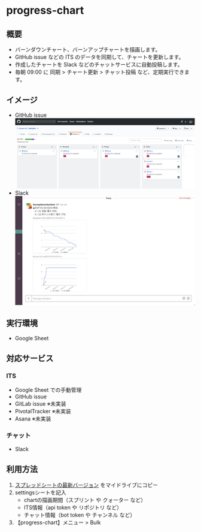 # progress-chart

## 概要

- バーンダウンチャート、バーンアップチャートを描画します。
- GitHub issue などの ITS のデータを同期して、チャートを更新します。
- 作成したチャートを Slack などのチャットサービスに自動投稿します。
- 毎朝 09:00 に 同期 > チャート更新 > チャット投稿 など、定期実行できます。

## イメージ

- GitHub issue
![GitHub issue](docs/images/GitHub_issue.png)
- Slack
![Slack](docs/images/Slack.png)


## 実行環境

- Google Sheet

## 対応サービス

### ITS

- Google Sheet での手動管理
- GitHub issue
- GitLab issue ※未実装
- PivotalTracker ※未実装
- Asana ※未実装

### チャット

- Slack

## 利用方法

1. [スプレッドシートの最新バージョン](https://drive.google.com/drive/u/0/folders/16Ai4B_YIXrDRHjoPcNekkknA3mLU-sN7) をマイドライブにコピー
2. settingsシートを記入
    - chartの描画期間（スプリント や クォーター など）
    - ITS情報（api token や リポジトリ など）
    - チャット情報（bot token や チャンネル など）
3. 【progress-chart】メニュー > Bulk
